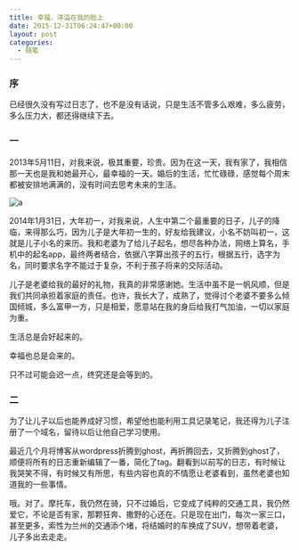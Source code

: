 ```yaml
---
title: 幸福，洋溢在我的脸上
date: 2015-12-31T06:24:47+00:00
layout: post
categories:
  - 随笔
---
```


### 序

已经很久没有写过日志了，也不是没有话说，只是生活不管多么艰难，多么疲劳，多么压力大，都还得继续下去。

### 一

2013年5月11日，对我来说，极其重要，珍贵。因为在这一天，我有家了，我相信那一天也是我和她最开心，最幸福的一天。婚后的生活，忙忙碌碌，感觉每个周末都被安排地满满的，没有时间去思考未来的生活。

![a](https://res.cloudinary.com/the-backyard-of-stanley/image/upload/v1451486662/IMG_1959_ndkpdj.jpg)
<!--more-->
2014年1月31日，大年初一，对我来说，人生中第二个最重要的日子，儿子的降临，来得那么巧，因为儿子是大年初一生的，好友给我建议，小名不妨叫初一，这就是儿子小名的来历。我和老婆为了给儿子起名，想尽各种办法，网络上算名，手机中的起名app，最终两者结合，依据八字算出孩子的五行，根据五行，选字为名，同时要求名字不能过于复杂，不利于孩子将来的交际活动。

儿子是老婆给我的最好的礼物，我真的非常感谢她。生活中虽不是一帆风顺，但是我们共同承担着家庭的责任。也许，我长大了，成熟了，觉得讨个老婆不要多么倾国倾城，多么富甲一方，只是相爱，愿意站在我的身后给我打气加油，一切以家庭为重。
<!--more-->
生活总是会好起来的。

幸福也总是会来的。

只不过可能会迟一点，终究还是会等到的。

### 二

为了让儿子以后也能养成好习惯，希望他也能利用工具记录笔记，我还得为儿子注册了一个域名，留待以后让他自己学习使用。

最近几个月将博客从wordpress折腾到ghost，再折腾回去，又折腾到ghost了，顺便将所有的日志重新编辑了一番，简化了tag。翻看到以前写的日志，有时候让我哭笑不得，有时候又有所思，有些内容也真的不情愿让老婆看到，虽然老婆也知道我的一些事情。

哦。对了。摩托车，我仍然在骑，只不过婚后，它变成了纯粹的交通工具，我仍然爱它，不论是否有家，那颗狂奔、撒野的心还在。只是现在出门，每次一家三口，甚至更多，索性为兰州的交通添个堵，将结婚时的车换成了SUV，想带着老婆，儿子多出去走走。